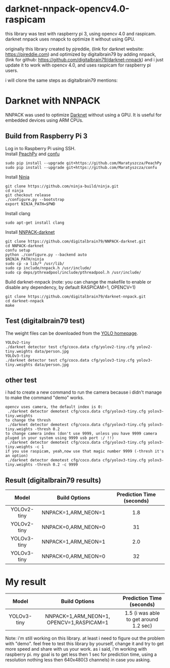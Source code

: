 # darknet-nnpack-opencv4.0-raspicam
this library was test with raspberry pi 3, using opencv 4.0 and raspicam.
darknet nnpack uses nnapck to optimize it without using GPU.

originally this library created by pjreddie, (link for darknet website: https://pjreddie.com)
and optimized by digitalbrain79 by adding nnpack, (link for github: https://github.com/digitalbrain79/darknet-nnpack)
and i just update it to work with opencv 4.0, and uses raspicam for raspberry pi users.

i will clone the same steps as digitalbrain79 mentions:

# Darknet with NNPACK
NNPACK was used to optimize [Darknet](https://github.com/pjreddie/darknet) without using a GPU. It is useful for embedded devices using ARM CPUs.

## Build from Raspberry Pi 3
Log in to Raspberry Pi using SSH.<br/>
Install [PeachPy](https://github.com/Maratyszcza/PeachPy) and [confu](https://github.com/Maratyszcza/confu)
```
sudo pip install --upgrade git+https://github.com/Maratyszcza/PeachPy
sudo pip install --upgrade git+https://github.com/Maratyszcza/confu
```
Install [Ninja](https://ninja-build.org/)
```
git clone https://github.com/ninja-build/ninja.git
cd ninja
git checkout release
./configure.py --bootstrap
export NINJA_PATH=$PWD
```
Install clang
```
sudo apt-get install clang
```
Install [NNPACK-darknet](https://github.com/digitalbrain79/NNPACK-darknet.git)
```
git clone https://github.com/digitalbrain79/NNPACK-darknet.git
cd NNPACK-darknet
confu setup
python ./configure.py --backend auto
$NINJA_PATH/ninja
sudo cp -a lib/* /usr/lib/
sudo cp include/nnpack.h /usr/include/
sudo cp deps/pthreadpool/include/pthreadpool.h /usr/include/
```
Build darknet-nnpack
(note: you can change the makefile to enable or disable any dependency, by default RASPICAM=1, OPENCV=1)
```
git clone https://github.com/digitalbrain79/darknet-nnpack.git
cd darknet-nnpack
make
```

## Test (digitalbrain79 test)
The weight files can be downloaded from the [YOLO homepage](https://pjreddie.com/darknet/yolo/).
```
YOLOv2-tiny
./darknet detector test cfg/coco.data cfg/yolov2-tiny.cfg yolov2-tiny.weights data/person.jpg
YOLOv3-tiny
./darknet detector test cfg/coco.data cfg/yolov3-tiny.cfg yolov3-tiny.weights data/person.jpg
```
## other test
i had to create a new command to run the camera because i didn't manage to make the command "demo" works.
```
opencv uses camera, the default index is 0:
 ./darknet detector demotest cfg/coco.data cfg/yolov3-tiny.cfg yolov3-tiny.weights
to change the thresh
 ./darknet detector demotest cfg/coco.data cfg/yolov3-tiny.cfg yolov3-tiny.weights -thresh 0.2
to change camera index (don't use 9999, unless you have 9999 camera pluged in your system using 9999 usb port :/ !!)
 ./darknet detector demotest cfg/coco.data cfg/yolov3-tiny.cfg yolov3-tiny.weights -c 1
if you use raspicam, yeah,now use that magic number 9999 (-thresh it's an option)
 ./darknet detector demotest cfg/coco.data cfg/yolov3-tiny.cfg yolov3-tiny.weights -thresh 0.2 -c 9999
```

## Result (digitalbrain79 results)
Model | Build Options | Prediction Time (seconds)
:-:|:-:|:-:
YOLOv2-tiny | NNPACK=1,ARM_NEON=1 | 1.8
YOLOv2-tiny | NNPACK=0,ARM_NEON=0 | 31
YOLOv3-tiny | NNPACK=1,ARM_NEON=1 | 2.0
YOLOv3-tiny | NNPACK=0,ARM_NEON=0 | 32

# My result
Model | Build Options | Prediction Time (seconds)
:-:|:-:|:-:
YOLOv3-tiny | NNPACK=1,ARM_NEON=1, OPENCV=1,RASPICAM=1 | 1.5 (i was able to get around 1.2 sec)

Note: i'm still working on this library. at least i need to figure out the problem with "demo". feel free to test this library by yourself, change it and try to get more speed and share with us your work.
as i said, i'm working with raspberry pi. my goal is to get less then 1 sec for prediction time, using a resolution nothing less then 640x480(3 channels) in case you asking.

